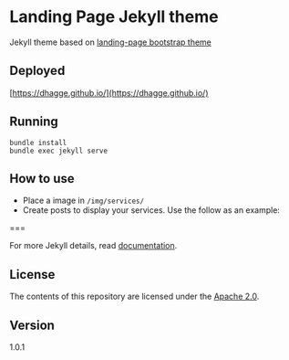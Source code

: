 # Landing Page Jekyll theme

Jekyll theme based on [landing-page bootstrap theme ](http://startbootstrap.com/templates/landing-page/)

## Deployed
[https://dhagge.github.io/](https://dhagge.github.io/)

## Running
    bundle install
    bundle exec jekyll serve

## How to use
 - Place a image in `/img/services/`
 - Create posts to display your services. Use the follow as an example:

===

For more Jekyll details, read [documentation](http://jekyllrb.com/).

## License
The contents of this repository are licensed under the [Apache
2.0](http://www.apache.org/licenses/LICENSE-2.0.html).

## Version
1.0.1
